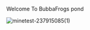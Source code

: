  Welcome To BubbaFrogs pond
 
 
 

![minetest-237915085(1)](https://user-images.githubusercontent.com/100529581/219967168-c10e4a1e-8d26-4517-b57c-8e4ba950a549.png)

